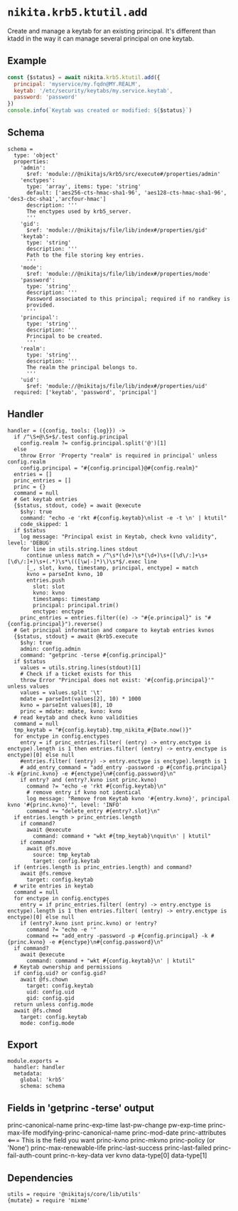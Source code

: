 
# `nikita.krb5.ktutil.add`

Create and manage a keytab for an existing principal. It's different than ktadd
in the way it can manage several principal on one keytab.

## Example

```js
const {$status} = await nikita.krb5.ktutil.add({
  principal: 'myservice/my.fqdn@MY.REALM',
  keytab: '/etc/security/keytabs/my.service.keytab',
  password: 'password'
})
console.info(`Keytab was created or modified: ${$status}`)
```

## Schema

    schema =
      type: 'object'
      properties:
        'admin':
          $ref: 'module://@nikitajs/krb5/src/execute#/properties/admin'
        'enctypes':
          type: 'array', items: type: 'string'
          default: ['aes256-cts-hmac-sha1-96', 'aes128-cts-hmac-sha1-96', 'des3-cbc-sha1','arcfour-hmac']
          description: '''
          The enctypes used by krb5_server.
          '''
        'gid':
          $ref: 'module://@nikitajs/file/lib/index#/properties/gid'
        'keytab':
          type: 'string'
          description: '''
          Path to the file storing key entries.
          '''
        'mode':
          $ref: 'module://@nikitajs/file/lib/index#/properties/mode'
        'password':
          type: 'string'
          description: '''
          Password associated to this principal; required if no randkey is
          provided.
          '''
        'principal':
          type: 'string'
          description: '''
          Principal to be created.
          '''
        'realm':
          type: 'string'
          description: '''
          The realm the principal belongs to.
          '''
        'uid':
          $ref: 'module://@nikitajs/file/lib/index#/properties/uid'
      required: ['keytab', 'password', 'principal']

## Handler

    handler = ({config, tools: {log}}) ->
      if /^\S+@\S+$/.test config.principal
        config.realm ?= config.principal.split('@')[1]
      else
        throw Error 'Property "realm" is required in principal' unless config.realm
        config.principal = "#{config.principal}@#{config.realm}"
      entries = []
      princ_entries = []
      princ = {}
      command = null
      # Get keytab entries
      {$status, stdout, code} = await @execute
        $shy: true
        command: "echo -e 'rkt #{config.keytab}\nlist -e -t \n' | ktutil"
        code_skipped: 1
      if $status
        log message: "Principal exist in Keytab, check kvno validity", level: 'DEBUG'
        for line in utils.string.lines stdout
          continue unless match = /^\s*(\d+)\s*(\d+)\s+([\d\/:]+\s+[\d\/:]+)\s+(.*)\s*\(([\w|-]*)\)\s*$/.exec line
          [_, slot, kvno, timestamp, principal, enctype] = match
          kvno = parseInt kvno, 10
          entries.push
            slot: slot
            kvno: kvno
            timestamps: timestamp
            principal: principal.trim()
            enctype: enctype
        princ_entries = entries.filter((e) -> "#{e.principal}" is "#{config.principal}").reverse()
      # Get principal information and compare to keytab entries kvnos
      {$status, stdout} = await @krb5.execute
        $shy: true
        admin: config.admin
        command: "getprinc -terse #{config.principal}"
      if $status
        values = utils.string.lines(stdout)[1]
        # Check if a ticket exists for this
        throw Error "Principal does not exist: '#{config.principal}'" unless values
        values = values.split '\t'
        mdate = parseInt(values[2], 10) * 1000
        kvno = parseInt values[8], 10
        princ = mdate: mdate, kvno: kvno
      # read keytab and check kvno validities
      command = null
      tmp_keytab = "#{config.keytab}.tmp_nikita_#{Date.now()}"
      for enctype in config.enctypes
        entry = if princ_entries.filter( (entry) -> entry.enctype is enctype).length is 1 then entries.filter( (entry) -> entry.enctype is enctype)[0] else null
        #entries.filter( (entry) -> entry.enctype is enctype).length is 1
        # add_entry_command = "add_entry -password -p #{config.principal} -k #{princ.kvno} -e #{enctype}\n#{config.password}\n"
        if entry? and (entry?.kvno isnt princ.kvno)
          command ?= "echo -e 'rkt #{config.keytab}\n"
          # remove entry if kvno not identical
          log message: "Remove from Keytab kvno '#{entry.kvno}', principal kvno '#{princ.kvno}'", level: 'INFO'
          command += "delete_entry #{entry?.slot}\n"
      if entries.length > princ_entries.length
        if command?
          await @execute
            command: command + "wkt #{tmp_keytab}\nquit\n' | ktutil"
        if command?
          await @fs.move
            source: tmp_keytab
            target: config.keytab
      if (entries.length is princ_entries.length) and command?
        await @fs.remove
          target: config.keytab
      # write entries in keytab
      command = null
      for enctype in config.enctypes
        entry = if princ_entries.filter( (entry) -> entry.enctype is enctype).length is 1 then entries.filter( (entry) -> entry.enctype is enctype)[0] else null
        if (entry?.kvno isnt princ.kvno) or !entry?
          command ?= "echo -e '"
          command += "add_entry -password -p #{config.principal} -k #{princ.kvno} -e #{enctype}\n#{config.password}\n"
      if command?
        await @execute
          command: command + "wkt #{config.keytab}\n' | ktutil"
      # Keytab ownership and permissions
      if config.uid? or config.gid?
        await @fs.chown
          target: config.keytab
          uid: config.uid
          gid: config.gid
      return unless config.mode
      await @fs.chmod
        target: config.keytab
        mode: config.mode

## Export

    module.exports =
      handler: handler
      metadata:
        global: 'krb5'
        schema: schema

## Fields in 'getprinc -terse' output

princ-canonical-name
princ-exp-time
last-pw-change
pw-exp-time
princ-max-life
modifying-princ-canonical-name
princ-mod-date
princ-attributes <=== This is the field you want
princ-kvno
princ-mkvno
princ-policy (or 'None')
princ-max-renewable-life
princ-last-success
princ-last-failed
princ-fail-auth-count
princ-n-key-data
ver
kvno
data-type[0]
data-type[1]

## Dependencies

    utils = require '@nikitajs/core/lib/utils'
    {mutate} = require 'mixme'
